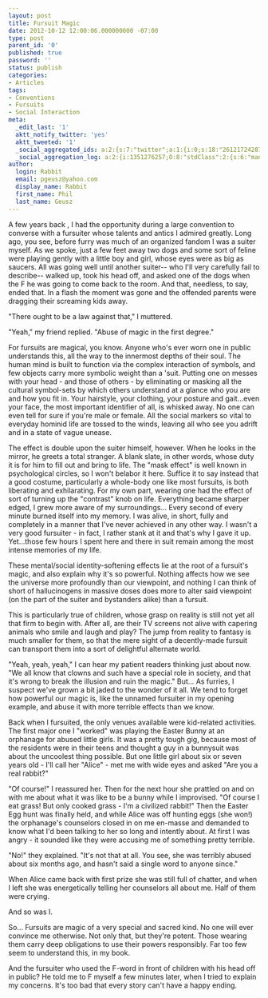 ```yaml
---
layout: post
title: Fursuit Magic
date: 2012-10-12 12:00:06.000000000 -07:00
type: post
parent_id: '0'
published: true
password: ''
status: publish
categories:
- Articles
tags:
- Conventions
- Fursuits
- Social Interaction
meta:
  _edit_last: '1'
  aktt_notify_twitter: 'yes'
  aktt_tweeted: '1'
  _social_aggregated_ids: a:2:{s:7:"twitter";a:1:{i:0;s:18:"261217242878988290";}s:8:"facebook";a:0:{}}
  _social_aggregation_log: a:2:{i:1351276257;O:8:"stdClass":2:{s:6:"manual";s:1:"1";s:5:"items";a:1:{s:7:"twitter";a:1:{i:0;O:8:"stdClass":4:{s:2:"id";s:18:"261217242878988290";s:4:"type";s:3:"url";s:7:"ignored";s:0:"";s:4:"data";a:1:{s:8:"username";s:6:"Xeross";}}}}}i:1351449851;O:8:"stdClass":2:{s:6:"manual";s:0:"";s:5:"items";a:1:{s:7:"twitter";a:1:{i:0;O:8:"stdClass":4:{s:2:"id";s:18:"261217242878988290";s:4:"type";s:3:"url";s:7:"ignored";s:1:"1";s:4:"data";a:1:{s:8:"username";s:6:"Xeross";}}}}}}
author:
  login: Rabbit
  email: pgeusz@yahoo.com
  display_name: Rabbit
  first_name: Phil
  last_name: Geusz
---
```

<p>A few years back , I had the opportunity during a large convention to converse with a fursuiter whose talents and antics I admired greatly. Long ago, you see, before furry was much of an organized fandom I was a suiter myself. As we spoke, just a few feet away two dogs and some sort of feline were playing gently with a little boy and girl, whose eyes were as big as saucers. All was going well until another suiter-- who I'll very carefully fail to describe-- walked up, took his head off, and asked one of the dogs when the F he was going to come back to the room. And that, needless, to say, ended that. In a flash the moment was gone and the offended parents were dragging their screaming kids away.</p>
<p>"There ought to be a law against that," I muttered.</p>
<p>"Yeah," my friend replied. "Abuse of magic in the first degree."</p>
<!--more-->
<p>For fursuits are magical, you know. Anyone who's ever worn one in public understands this, all the way to the innermost depths of their soul. The human mind is built to function via the complex interaction of symbols, and few objects carry more symbolic weight than a 'suit. Putting one on messes with your head - and those of others - by eliminating or masking all the cultural symbol-sets by which others understand at a glance who you are and how you fit in. Your hairstyle, your clothing, your posture and gait…even your face, the most important identifier of all, is whisked away. No one can even tell for sure if you're male or female. All the social markers so vital to everyday hominid life are tossed to the winds, leaving all who see you adrift and in a state of vague unease.</p>
<p>The effect is double upon the suiter himself, however. When he looks in the mirror, he greets a total stranger. A blank slate, in other words, whose duty it is for him to fill out and bring to life. The "mask effect" is well known in psychological circles, so I won't belabor it here. Suffice it to say instead that a good costume, particularly a whole-body one like most fursuits, is both liberating and exhilarating. For my own part, wearing one had the effect of sort of turning up the "contrast" knob on life. Everything became sharper edged, I grew more aware of my surroundings… Every second of every minute burned itself into my memory. I was alive, in short, fully and completely in a manner that I've never achieved in any other way. I wasn't a very good fursuiter - in fact, I rather stank at it and that's why I gave it up. Yet…those few hours I spent here and there in suit remain among the most intense memories of my life.</p>
<p>These mental/social identity-softening effects lie at the root of a fursuit's magic, and also explain why it's so powerful. Nothing affects how we see the universe more profoundly than our viewpoint, and nothing I can think of short of hallucinogens in massive doses does more to alter said viewpoint (on the part of the suiter and bystanders alike) than a fursuit.</p>
<p>This is particularly true of children, whose grasp on reality is still not yet all that firm to begin with. After all, are their TV screens not alive with capering animals who smile and laugh and play? The jump from reality to fantasy is much smaller for them, so that the mere sight of a decently-made fursuit can transport them into a sort of delightful alternate world.</p>
<p>"Yeah, yeah, yeah," I can hear my patient readers thinking just about now. "We all know that clowns and such have a special role in society, and that it's wrong to break the illusion and ruin the magic." But… As furries, I suspect we've grown a bit jaded to the wonder of it all. We tend to forget how powerful our magic is, like the unnamed fursuiter in my opening example, and abuse it with more terrible effects than we know.</p>
<p>Back when I fursuited, the only venues available were kid-related activities. The first major one I "worked" was playing the Easter Bunny at an orphanage for abused little girls. It was a pretty tough gig, because most of the residents were in their teens and thought a guy in a bunnysuit was about the uncoolest thing possible. But one little girl about six or seven years old - I'll call her "Alice" - met me with wide eyes and asked "Are you a real rabbit?"</p>
<p>"Of course!" I reassured her. Then for the next hour she prattled on and on with me about what it was like to be a bunny while I improvised. "Of course I eat grass! But only cooked grass - I'm a civilized rabbit!" Then the Easter Egg hunt was finally held, and while Alice was off hunting eggs (she won!) the orphanage's counselors closed in on me en-masse and demanded to know what I'd been talking to her so long and intently about. At first I was angry - it sounded like they were accusing me of something pretty terrible.</p>
<p>"No!" they explained. "It's not that at all. You see, she was terribly abused about six months ago, and hasn't said a single word to anyone since."</p>
<p>When Alice came back with first prize she was still full of chatter, and when I left she was energetically telling her counselors all about me. Half of them were crying.</p>
<p>And so was I.</p>
<p>So… Fursuits are magic of a very special and sacred kind. No one will ever convince me otherwise. Not only that, but they're potent. Those wearing them carry deep obligations to use their powers responsibly. Far too few seem to understand this, in my book.</p>
<p>And the fursuiter who used the F-word in front of children with his head off in public? He told me to F myself a few minutes later, when I tried to explain my concerns. It's too bad that every story can't have a happy ending.</p>



